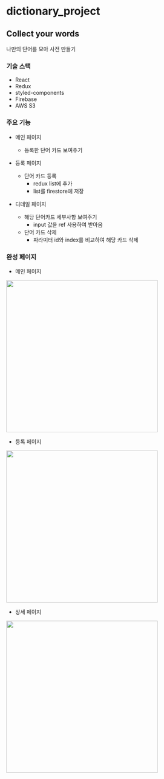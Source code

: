 # dictionary_project

## Collect your words
나만의 단어를 모아 사전 만들기

### 기술 스택
- React
- Redux
- styled-components
- Firebase
- AWS S3

### 주요 기능
- 메인 페이지
    - 등록한 단어 카드 보여주기 

- 등록 페이지
    - 단어 카드 등록
        - redux list에 추가
        - list를 firestore에 저장

- 디테일 페이지
    - 해당 단어카드 세부사항 보여주기
        - input 값을 ref 사용하여 받아옴
    - 단어 카드 삭제
        - 파라미터 id와 index를 비교하여 해당 카드 삭제


### 완성 페이지

- 메인 페이지
<img src='https://user-images.githubusercontent.com/50295043/136120921-26c75af6-2b23-4f61-8062-0738eb24507e.png' width='400'>

- 등록 페이지                                                                                                                        
<img src='https://user-images.githubusercontent.com/50295043/136120923-41d6acc2-0086-4937-a826-bc2481f766e5.png' width='400'>

- 상세 페이지
<img src='https://user-images.githubusercontent.com/50295043/136120925-3adb739c-4c5f-4b85-a623-9b4a90b90c53.png' width='400'>
